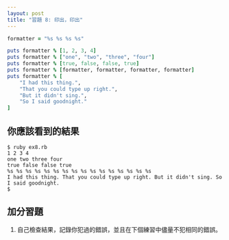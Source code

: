 ```yaml
---
layout: post
title: "習題 8: 印出，印出"
---
```


```ruby
formatter = "%s %s %s %s"

puts formatter % [1, 2, 3, 4]
puts formatter % ["one", "two", "three", "four"]
puts formatter % [true, false, false, true]
puts formatter % [formatter, formatter, formatter, formatter]
puts formatter % [
    "I had this thing.",
    "That you could type up right.",
    "But it didn't sing.",
    "So I said goodnight."
]
```

## 你應該看到的結果
    $ ruby ex8.rb
    1 2 3 4
    one two three four
    true false false true
    %s %s %s %s %s %s %s %s %s %s %s %s %s %s %s %s
    I had this thing. That you could type up right. But it didn't sing. So I said goodnight.
    $

## 加分習題

1. 自己檢查結果，記錄你犯過的錯誤，並且在下個練習中儘量不犯相同的錯誤。

